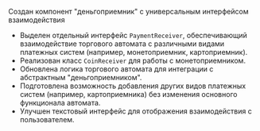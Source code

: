 Создан компонент "деньгоприемник" с универсальным интерфейсом взаимодействия

- Выделен отдельный интерфейс `PaymentReceiver`, обеспечивающий взаимодействие торгового автомата с различными видами платежных систем (например, монетоприемник, картоприемник).
- Реализован класс `CoinReceiver` для работы с монетоприемником.
- Обновлена логика торгового автомата для интеграции с абстрактным "деньгоприемником".
- Подготовлена возможность добавления других видов платежных систем (например, картоприемника) без изменения основного функционала автомата.
- Улучшен текстовый интерфейс для отображения взаимодействия с пользователем.

